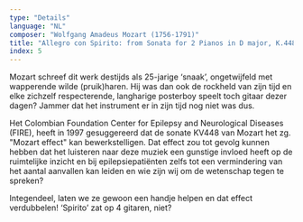 ```yaml
---
type: "Details"
language: "NL"
composer: "Wolfgang Amadeus Mozart (1756-1791)"
title: "Allegro con Spirito: from Sonata for 2 Pianos in D major, K.448/375a"
index: 5
---
```

Mozart schreef dit werk destijds als 25-jarige ‘snaak’, ongetwijfeld met wapperende wilde (pruik)haren. Hij was dan ook de rockheld van zijn tijd en elke zichzelf respecterende, langharige posterboy speelt toch gitaar dezer dagen? Jammer dat het instrument er in zijn tijd nog niet was dus.

Het Colombian Foundation Center for Epilepsy and Neurological Diseases (FIRE), heeft in 1997 gesuggereerd dat de sonate KV448 van Mozart het zg. "Mozart effect" kan bewerkstelligen. Dat effect zou tot gevolg kunnen hebben dat het luisteren naar deze muziek een gunstige invloed heeft op de ruimtelijke inzicht en bij epilepsiepatiënten zelfs tot een vermindering van het aantal aanvallen kan leiden en wie zijn wij om de wetenschap tegen te spreken?

Integendeel, laten we ze gewoon een handje helpen en dat effect verdubbelen! ‘Spirito’ zat op 4 gitaren, niet?